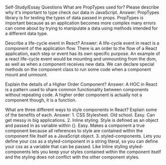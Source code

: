 Self-Study/Essay Questions
 What are PropTypes used for? Please describe why it's important to type check our data in JavaScript.
	Answer: 
		PropTypes library is for testing the types of data passed in props. PropTypes is important because as an application becomes more complex many errors can come about by trying to manipulate a data using methods intended for a different data type.
		
 Describe a life-cycle event in React?
	Answer: 
		A life-cycle event in react is a component of the application flow. There is an order to the flow of a React application, each step or event has its own specific purpose. An example of a react life-cycle event would be mounting and unmounting from the dom, as well as when a component receives new data. We can declare special methods on the component class to run some code when a component mount and unmount.
		
 Explain the details of a Higher Order Component?
	Answer:
		A HOC in React is a pattern used to share common functionality between components without repeating code. A higher order component is actually not a component though, it is a function.
		
 What are three different ways to style components in React? Explain some of the benefits of each.
	Answer: 
		1. CSS Stylesheet. Old school. Easy. Can get messy in big applications.
		2. Inline styling. Style is defined as an object and passed in as variable within {}. Easy. Makes a component a true component because all references to style are contained within the component file itself as a JavaScript object.
		3. styled-components. Lets you define your css as a styled-component in a string literal, so you can define your css as a variable that can be passed. Like Inline styling styled-components lets you keep your styles contained within the component itself and the styling does not conflict with the other component styles.